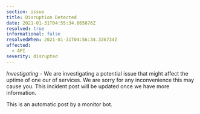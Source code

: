 ```yaml
---
section: issue
title: Disruption Detected
date: 2021-01-31T04:55:34.065076Z
resolved: true
informational: false
resolvedWhen: 2021-01-31T04:56:34.336734Z
affected:
  - API
severity: disrupted
---
```

*Investigating* - We are investigating a potential issue that might affect the uptime of one our of services. We are sorry for any inconvenience this may cause you. This incident post will be updated once we have more information.

This is an automatic post by a monitor bot.
        